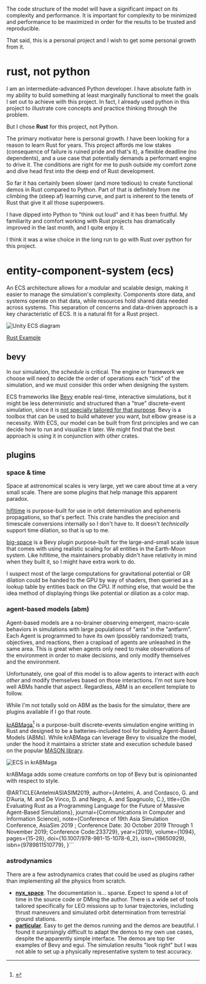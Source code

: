 The code structure of the model will have a significant impact on its complexity and performance. It is important for
complexity to be minimized and performance to be maximized in order for the results to be trusted and reproducible.

That said, this is a personal project and I wish to get some personal growth from it.

# rust, not python
I am an intermediate-advanced Python developer. I have absolute faith in my ability to build something at least
marginally functional to meet the goals I set out to achieve with this project. In fact, I already used python in this
project to illustrate core concepts and practice thinking through the problem.

But I chose **Rust** for this project, not Python.

The primary motivator here is personal growth. I have been looking for a reason to learn Rust for years. This project
affords me low stakes (consequence of failure is ruined pride and that's it), a flexible deadline (no dependents), and a
use case that potentially demands a performant engine to drive it. The conditions are right for me to push outside my
comfort zone and dive head first into the deep end of Rust development.

So far it has certainly been slower (and more tedious) to create functional demos in Rust compared to Python. Part of
that is definitely from me climbing the (steep af) learning curve, and part is inherent to the tenets of Rust that give
it all those superpowers.

I have dipped into Python to "think out loud" and it has been fruitful. My familiarity and comfort working with Rust
projects has dramatically improved in the last month, and I quite enjoy it.

I think it was a wise choice in the long run to go with Rust over python for this project.

# entity-component-system (ecs)
An ECS architecture allows for a modular and scalable design, making it easier to manage the simulation's complexity.
Components store data, and systems operate on that data, while resources hold shared data needed across systems. This
separation of concerns and data-driven approach is a key characteristic of ECS. It is a natural fit for a Rust project.

![Unity ECS diagram](https://docs.unity3d.com/Packages/com.unity.entities@0.1/manual/images/ECSBlockDiagram.png)

[Rust Example](https://github.com/bevyengine/bevy/blob/main/examples/ecs/ecs_guide.rs)

## bevy
In our simulation, the _schedule_ is critical. The engine or framework we choose will need to decide the order of
operations each "tick" of the simulation, and we must consider this order when designing the system.

ECS frameworks like [Bevy](https://bevyengine.org/) enable real-time, interactive simulations, but it might be less
deterministic and structured than a "true" discrete-event simulation, since it is 
[not specially tailored for that purpose](https://github.com/bevyengine/bevy/discussions/1678). Bevy is a toolbox that 
can be used to build whatever you want, but elbow grease is a necessity. With ECS, our model can be built from first
principles and we can decide how to run and visualize it later. We might find that the best approach is using it in
conjunction with other crates.

## plugins
### space & time
Space at astronomical scales is very large, yet we care about time at a very small scale. There are some plugins that
help manage this apparent paradox.

[hifitime](https://nyxspace.com/hifitime/) is purpose-built for use in orbit determination and ephemeris
propagations, so that's perfect. This crate handles the precision and timescale conversions internally so I don't have
to. It doesn't _technically_ support time dilation, so that is up to me.

[big-space](https://docs.rs/big_space/latest/big_space/) is a Bevy plugin purpose-built for the large-and-small scale
issue that comes with using realistic scaling for all entities in the Earth-Moon system. Like hifitime, the maintainers
probably didn't have relativity in mind when they built it, so I might have extra work to do.

I suspect most of the large computations for gravitational potential or GR dilation could be handed to the GPU by way of
shaders, then queried as a lookup table by entities back on the CPU. If nothing else, that would be the idea method of
displaying things like potential or dilation as a color map.

### agent-based models (abm)
Agent-based models are a no-brainer observing emergent, macro-scale behaviors in simulations with large populations of
"ants" in the "antfarm". Each Agent is programmed to have its own (possibly randomized) traits, objectives, and
reactions, then a crapload of agents are unleashed in the same area. This is great when agents only need to make
observations of the environment in order to make decisions, and only modify themselves and the environment.

Unfortunately, one goal of _this_ model is to allow agents to interact with _each other_ and modify themselves based on
those interactions. I'm not sure how well ABMs handle that aspect. Regardless, ABM is an excellent template to follow.

While I'm not totally sold on ABM as the basis for the simulator, there are plugins available if I go that route.

[krABMaga](https://krabmaga.github.io/)[^2] is a purpose-built discrete-events
simulation engine writting in Rust and designed to be a batteries-included tool
for building Agent-Based Models (ABMs). While krABMaga can leverage Bevy to
visualize the model, under the hood it maintains a stricter state and execution
schedule based on the popular [MASON library](https://cs.gmu.edu/~eclab/projects/mason/).

![ECS in krABMaga](https://krabmaga.github.io/images/krabmaga-arch.jpg)

krABMaga adds some creature comforts on top of Bevy but is opinionanted with respect to style. 

[^2]: ```bibtex
@ARTICLE{AntelmiASIASIM2019,
  author={Antelmi, A. and Cordasco, G. and D’Auria, M. and De Vinco, D. and Negro, A. and Spagnuolo, C.},
  title={On Evaluating Rust as a Programming Language for the Future of Massive Agent-Based Simulations},
  journal={Communications in Computer and Information Science},
  note={Conference of 19th Asia Simulation Conference, AsiaSim 2019 ; Conference Date: 30 October 2019 Through 1 November 2019;  Conference Code:233729},
  year={2019},
  volume={1094},
  pages={15-28},
  doi={10.1007/978-981-15-1078-6_2},
  issn={18650929},
  isbn={9789811510779},
}```

### astrodynamics
There are a few astrodynamics crates that could be used as plugins rather than implementing all the physics from
scratch.

- **[nyx_space](https://nyxspace.com/)**. The documentation is... sparse. Expect to spend a lot of time in the source
  code or DMing the author. There is a wide set of tools tailored specifically for LEO missions up to lunar
  trajectories, including thrust maneuvers and simulated orbit determination from terrestrial ground stations.
- **[particular](https://particular.rs/)**. Easy to get the demos running and the demos are beautiful. I found it
  surprisingly difficult to adapt the demos to my own use cases, despite the apparently simple interface. The demos are
  top tier examples of Bevy and egui. The simulation results "look right" but I was not able to set up a physically
  representative system to test accuracy.
